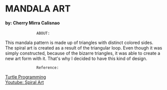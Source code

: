 # MANDALA ART
#### by: Cherry Mirra Calisnao

                  ABOUT:
This mandala pattern is made up of triangles with distinct colored sides. The spiral art is created as a result of the triangular loop. Even though it was simply constructed, because of the bizarre triangles, it was able to create a new art form with it. That's why I decided to have this kind of design.


                  Reference:
[Turtle Programming](https://www.geeksforgeeks.org/turtle-programming-python/)  
[Youtube: Spiral Art](https://www.youtube.com/watch?v=0Pe4BHTaQCk)
